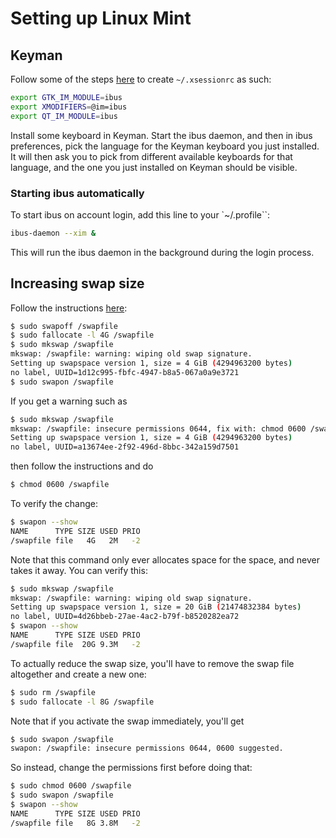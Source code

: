 # Setting up Linux Mint

## Keyman

Follow some of the steps [here](https://help.keyman.com/knowledge-base/101) to create `~/.xsessionrc` as such:

```bash
export GTK_IM_MODULE=ibus
export XMODIFIERS=@im=ibus
export QT_IM_MODULE=ibus
```

Install some keyboard in Keyman. Start the ibus daemon, and then in ibus preferences, pick the language for the Keyman keyboard you just installed. It will then ask you to pick from different available keyboards for that language, and the one you just installed on Keyman should be visible.

### Starting ibus automatically

To start ibus on account login, add this line to your `~/.profile``:

```bash
ibus-daemon --xim &
```

This will run the ibus daemon in the background during the login process.

## Increasing swap size

Follow the instructions [here](https://old.reddit.com/r/linuxmint/comments/uhjyir/how_to_increase_swap_size/i76gsi9/):

```bash
$ sudo swapoff /swapfile
$ sudo fallocate -l 4G /swapfile
$ sudo mkswap /swapfile
mkswap: /swapfile: warning: wiping old swap signature.
Setting up swapspace version 1, size = 4 GiB (4294963200 bytes)
no label, UUID=1d12c995-fbfc-4947-b8a5-067a0a9e3721
$ sudo swapon /swapfile
```

If you get a warning such as

```bash
$ sudo mkswap /swapfile
mkswap: /swapfile: insecure permissions 0644, fix with: chmod 0600 /swapfile
Setting up swapspace version 1, size = 4 GiB (4294963200 bytes)
no label, UUID=a13674ee-2f92-496d-8bbc-342a159d7501
```

then follow the instructions and do

```bash
$ chmod 0600 /swapfile
```

To verify the change:

```bash
$ swapon --show
NAME      TYPE SIZE USED PRIO
/swapfile file   4G   2M   -2
```

Note that this command only ever allocates space for the space, and never takes it away. You can verify this:

```bash
$ sudo mkswap /swapfile
mkswap: /swapfile: warning: wiping old swap signature.
Setting up swapspace version 1, size = 20 GiB (21474832384 bytes)
no label, UUID=4d26bbeb-27ae-4ac2-b79f-b8520282ea72
$ swapon --show
NAME      TYPE SIZE USED PRIO
/swapfile file  20G 9.3M   -2
```

To actually reduce the swap size, you'll have to remove the swap file altogether and create a new one:

```bash
$ sudo rm /swapfile
$ sudo fallocate -l 8G /swapfile
```

Note that if you activate the swap immediately, you'll get

```bash
$ sudo swapon /swapfile 
swapon: /swapfile: insecure permissions 0644, 0600 suggested.
```

So instead, change the permissions first before doing that:

```bash
$ sudo chmod 0600 /swapfile
$ sudo swapon /swapfile
$ swapon --show        
NAME      TYPE SIZE USED PRIO
/swapfile file   8G 3.8M   -2
```

